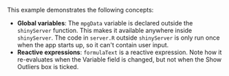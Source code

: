 This example demonstrates the following concepts:

* **Global variables**: The `mpgData` variable is declared outside the `shinyServer` function. This makes it available anywhere inside `shinyServer`. The code in `server.R` outside `shinyServer` is only run once when the app starts up, so it can't contain user input.
* **Reactive expressions**: `formulaText` is a reactive expression. Note how it re-evaluates when the Variable field is changed, but not when the Show Outliers box is ticked. 
